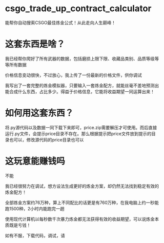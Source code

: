 # csgo_trade_up_contract_calculator
能帮你自动搜索CSGO最佳炼金公式！从此走向人生巅峰！
# 这套东西是啥？
我已经帮你爬好了所有武器的数据，包括磨损上限下限、收藏品类别、品质等级等等所有数据

价格信息变动很快，不过放心，我上传了一份最新的价格文件，供你调试

我写出了一套完整的炼金模拟器，只要输入一套炼金配方，就能丝毫不差地预测出能合成什么东西，占比多少。得益于价格信息，它能将收益期望一同运算出来！
# 如何用这套东西？
将.py源代码以及数据一同下载下来即可，price.zip需要解压才可使用。而后直接运行.py文件，会提示price目录不存在。那么根据提示把price文件放到提示的目录也可以，修改源代码的price目录也可以

# 这玩意能赚钱吗
不能

我已经很努力在调试，想方设法生成更好的炼金方案，却仍然无法找到稳定有效的炼金配方！

全部炼金方案约76万种，算上不同配比的话更是有760万种，在我电脑上约一秒能跑1500种，2小时内能跑完一趟

使用现代计算机以每秒数千次暴力炼金都无法获得有效的收益期望，可以说炼金本质既是亏钱！

如有不服，下载代码，调试，请
